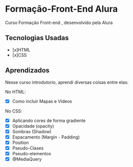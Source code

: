 # Formação-Front-End Alura
Curso Formação Front-end , desenvolvido pela Alura

## Tecnologias Usadas

- [x]HTML
- [x]CSS


## Aprendizados

Nesse curso introdutorio, aprendi diversas coisas entre elas:

No HTML:

- [x] Como incluir Mapas e Videos


No CSS:

- [x] Aplicando cores de forma gradiente
- [x] Opacidade (opacity)
- [x] Sombras (Shadow)
- [x] Espacamento (Margin - Padding)
- [x] Position
- [x] Pseudo-Clases 
- [x] Pseudo-elementos
- [x] @MediaQuery

